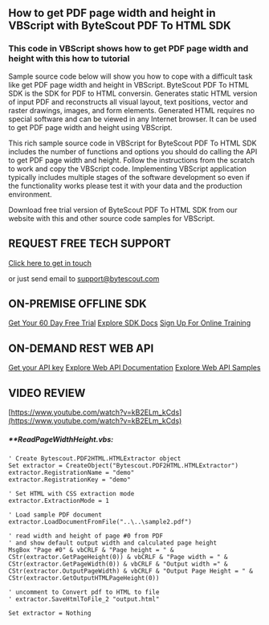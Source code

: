 ## How to get PDF page width and height in VBScript with ByteScout PDF To HTML SDK

### This code in VBScript shows how to get PDF page width and height with this how to tutorial

Sample source code below will show you how to cope with a difficult task like get PDF page width and height in VBScript. ByteScout PDF To HTML SDK is the SDK for PDF to HTML conversin. Generates static HTML version of input PDF and reconstructs all visual layout, text positions, vector and raster drawings, images, and form elements. Generated HTML requires no special software and can be viewed in any Internet browser. It can be used to get PDF page width and height using VBScript.

This rich sample source code in VBScript for ByteScout PDF To HTML SDK includes the number of functions and options you should do calling the API to get PDF page width and height. Follow the instructions from the scratch to work and copy the VBScript code. Implementing VBScript application typically includes multiple stages of the software development so even if the functionality works please test it with your data and the production environment.

Download free trial version of ByteScout PDF To HTML SDK from our website with this and other source code samples for VBScript.

## REQUEST FREE TECH SUPPORT

[Click here to get in touch](https://bytescout.zendesk.com/hc/en-us/requests/new?subject=ByteScout%20PDF%20To%20HTML%20SDK%20Question)

or just send email to [support@bytescout.com](mailto:support@bytescout.com?subject=ByteScout%20PDF%20To%20HTML%20SDK%20Question) 

## ON-PREMISE OFFLINE SDK 

[Get Your 60 Day Free Trial](https://bytescout.com/download/web-installer?utm_source=github-readme)
[Explore SDK Docs](https://bytescout.com/documentation/index.html?utm_source=github-readme)
[Sign Up For Online Training](https://academy.bytescout.com/)


## ON-DEMAND REST WEB API

[Get your API key](https://pdf.co/documentation/api?utm_source=github-readme)
[Explore Web API Documentation](https://pdf.co/documentation/api?utm_source=github-readme)
[Explore Web API Samples](https://github.com/bytescout/ByteScout-SDK-SourceCode/tree/master/PDF.co%20Web%20API)

## VIDEO REVIEW

[https://www.youtube.com/watch?v=kB2ELm_kCds](https://www.youtube.com/watch?v=kB2ELm_kCds)




<!-- code block begin -->

##### ****ReadPageWidthHeight.vbs:**
    
```
' Create Bytescout.PDF2HTML.HTMLExtractor object
Set extractor = CreateObject("Bytescout.PDF2HTML.HTMLExtractor")
extractor.RegistrationName = "demo"
extractor.RegistrationKey = "demo"

' Set HTML with CSS extraction mode
extractor.ExtractionMode = 1

' Load sample PDF document
extractor.LoadDocumentFromFile("..\..\sample2.pdf")

' read width and height of page #0 from PDF 
' and show default output width and calculated page height
MsgBox "Page #0" & vbCRLF & "Page height = " & CStr(extractor.GetPageHeight(0)) & vbCRLF & "Page width = " & CStr(extractor.GetPageWidth(0)) & vbCRLF & "Output width =" & CStr(extractor.OutputPageWidth) & vbCRLF & "Output Page Height = " & CStr(extractor.GetOutputHTMLPageHeight(0))

' uncomment to Convert pdf to HTML to file 
' extractor.SaveHtmlToFile_2 "output.html"

Set extractor = Nothing


```

<!-- code block end -->